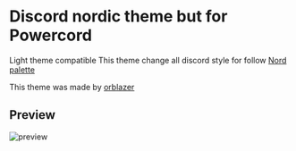 # Discord nordic theme but for Powercord

Light theme compatible
This theme change all discord style for follow [Nord palette](https://www.nordtheme.com/)

This theme was made by [orblazer](https://github.com/orblazer/)

## Preview

![preview](https://cdn.discordapp.com/attachments/799401301673902090/801556425989947392/Screenshot_67.png)
